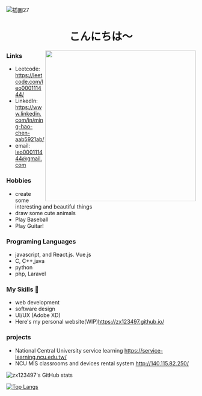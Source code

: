 ![插圖27](https://user-images.githubusercontent.com/43847473/162562371-5d4abdec-494d-4f7a-83c1-290d4b1f1e7b.jpg)
<h1 align="center">こんにちは～</h1>
<img align="right" width="400" src="https://user-images.githubusercontent.com/43847473/162617217-b831605b-6687-4733-8066-27c61b8bd5e8.gif">

### Links
- Leetcode: https://leetcode.com/leo000111444/
- LinkedIn: https://www.linkedin.com/in/ming-hao-chen-aab5921ab/
- email: leo000111444@gmail.com

### Hobbies
- create some interesting and beautiful things
- draw some cute animals
- Play Baseball
- Play Guitar!
### Programing Languages
- javascript, and React.js. Vue.js
- C, C++,java
- python
- php, Laravel
### My Skills 👋
- web development
- software design
- UI/UX (Adobe XD)
- Here's my personal website(WIP)https://zx123497.github.io/
### projects
- National Central University service learning
https://service-learning.ncu.edu.tw/
- NCU MIS classrooms and devices rental system
http://140.115.82.250/


![zx123497's GitHub stats](https://github-readme-stats.vercel.app/api?username=zx123497&show_icons=true&theme=radical)


[![Top Langs](https://github-readme-stats.vercel.app/api/top-langs/?username=zx123497&layout=compact)](https://github.com/anuraghazra/github-readme-stats)



